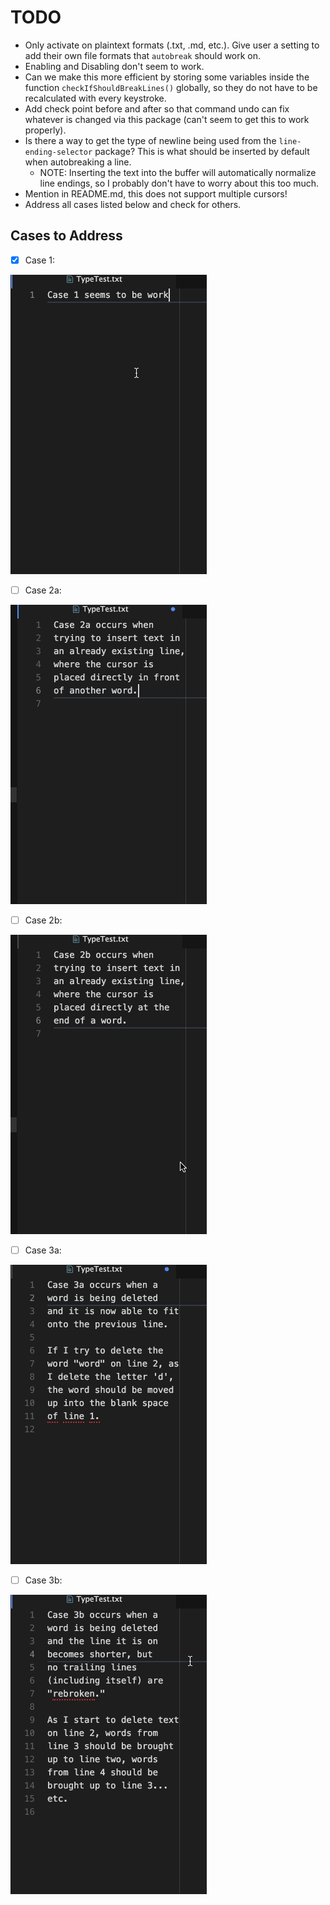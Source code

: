 # TODO

- Only activate on plaintext formats (.txt, .md, etc.).  Give user a setting to
  add their own file formats that `autobreak` should work on.
- Enabling and Disabling don't seem to work.
- Can we make this more efficient by storing some variables inside the function
  `checkIfShouldBreakLines()` globally, so they do not have to be recalculated
  with every keystroke.
- Add check point before and after so that command undo can fix whatever is
  changed via this package (can't seem to get this to work properly).
- Is there a way to get the type of newline being used from the
  `line-ending-selector` package?  This is what should be inserted by default
  when autobreaking a line.
    - NOTE: Inserting the text into the buffer will automatically normalize
      line endings, so I probably don't have to worry about this too much.
- Mention in README.md, this does not support multiple cursors!
- Address all cases listed below and check for others.

## Cases to Address

- [X] Case 1:

![Case 1](cases_gif/case_1.gif)

- [ ] Case 2a:

![Case 2a](cases_gif/case_2a.gif)

- [ ] Case 2b:

![Case 2b](cases_gif/case_2b.gif)

- [ ] Case 3a:

![Case 3a](cases_gif/case_3a.gif)

- [ ] Case 3b:

![Case 3b](cases_gif/case_3b.gif)
